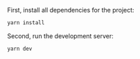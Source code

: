 
First, install all dependencies for the project:

```bash
yarn install
```

Second, run the development server:

```bash
yarn dev
```
